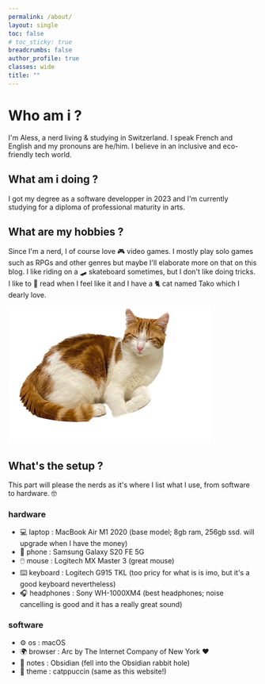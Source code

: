 ```yaml
---
permalink: /about/
layout: single
toc: false
# toc_sticky: true
breadcrumbs: false
author_profile: true
classes: wide
title: ""
---
```



# Who am i ?
I'm Aless, a nerd living & studying in Switzerland.
I speak French and English and my pronouns are he/him.
I believe in an inclusive and eco-friendly tech world.


<script type='text/javascript' src='https://storage.ko-fi.com/cdn/widget/Widget_2.js'></script><script type='text/javascript'>kofiwidget2.init('Support Me on Ko-fi', '#29abe0', 'U6U05DMSP');kofiwidget2.draw();</script> 


## What am i doing ?
I got my degree as a software developper in 2023 and I'm currently studying for a diploma of professional maturity in arts.

## What are my hobbies ?
Since I'm a nerd, I of course love 🎮 video games. I mostly play solo games such as RPGs and other genres but maybe I'll elaborate more on that on this blog. I like riding on a 🛹 skateboard sometimes, but I don't like doing tricks. I like to 📖 read when I feel like it and I have a 🐈 cat named Tako which I dearly love.

![my cat Tako](../assets/images/photos/goofycat.png)


## What's the setup ?
This part will please the nerds as it's where I list what I use, from software to hardware. 🤓

### hardware
- 💻 laptop : MacBook Air M1 2020 (base model; 8gb ram, 256gb ssd. will upgrade when I have the money)
-  📱 phone : Samsung Galaxy S20 FE 5G
- 🖱️ mouse : Logitech MX Master 3 (great mouse)
- ⌨️ keyboard : Logitech G915 TKL (too pricy for what is is imo, but it's a good keyboard nevertheless)
- 🎧 headphones : Sony WH-1000XM4 (best headphones; noise cancelling is good and it has a really great sound) 

### software
- ⚙️ os : macOS
- 🌍 browser : Arc by The Internet Company of New York ❤️
- 📝 notes : Obsidian (fell into the Obsidian rabbit hole)
- 🎨 theme : catppuccin (same as this website!)